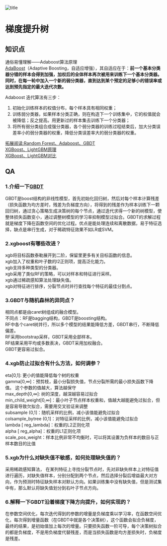 ![title](https://raw.githubusercontent.com/azusakou/figures_study_ML/main/Users/2021/04/22/GBDT-1619060858174.tif)
# 梯度提升树
[]()

## 知识点
通俗易懂理解——Adaboost算法原理  
[AdaBoost](https://zhuanlan.zhihu.com/p/41536315)（Adaptive Boosting，自适应增强），其自适应在于：**前一个基本分类器分错的样本会得到加强，加权后的全体样本再次被用来训练下一个基本分类器。同时，在每一轮中加入一个新的弱分类器，直到达到某个预定的足够小的错误率或达到预先指定的最大迭代次数。**  

Adaboost 迭代算法有三步：  
1. 初始化训练样本的权值分布，每个样本具有相同权重；  
2. 训练弱分类器，如果样本分类正确，则在构造下一个训练集中，它的权值就会被降低；反之提高。用更新过的样本集去训练下一个分类器；  
3. 将所有弱分类组合成强分类器，各个弱分类器的训练过程结束后，加大分类误差率小的弱分类器的权重，降低分类误差率大的弱分类器的权重。  

[拓展阅读:Random Forest、Adaboost、GBDT](https://zhuanlan.zhihu.com/p/86263786)  
[XGBoost、LightGBM原理](https://zhuanlan.zhihu.com/p/87885678)  
[XGBoost、LightGBM对比](https://zhuanlan.zhihu.com/p/35645973)  

## QA
### 1.介绍一下[GBDT](https://zhuanlan.zhihu.com/p/29765582)
GBDT是boost结构的非线性模型，首先初始化回归树，然后对每个样本计算残差（损失函数为均方差时，残差为负梯度方向），将得到的残差作为样本训练下一颗回归树，通过贪心策略生成决策树的每个节点，通过迭代求得一个新的树模型，使整体损失函数变小，通过调整树模型的学习率抑制模型过拟合。GBDT的求解过程就是梯度下降在函数空间的优化过程。优点是能处理连续和离散数据，易于特征选择，缺点是串行生成，对于稀疏特征效果不如LR或SVM。

### 2.xgboost有哪些改进？ 
xgb将目标函数泰勒展开到二阶，保留里更多有关目标函数的信息。  
xgb加入了权重和叶子数的l2正则项，提高泛化能力。  
xgb支持多种类型的分类器。  
xgb采用了类似RF的策略，可以对样本和特征进行采样。  
xgb通过稀疏感知算法处理缺失值。  
xgb对特征进行排序，分裂节点时并行查找每个特征的最佳分割点。  

### 3.GBDT与随机森林的异同点？ 
相同点都是由caret树组成的融合模型。  
不同点：RF是bagging结构，GBDT是boosting结构。  
RF中各个caret树并行，所以多个模型的结果能降低方差，GBDT串行，不断降低偏差。  
RF采用bootstrap采样，GBDT采用全部样本。  
RF结果采用平均或多数表决，GBDT采用加权融合。  
GBDT更容易过拟合。  

### 4.xgb防止过拟合有什么方法，如何调参？ 
eta[0,1]: 更小的值能降低每个树的权重  
gamma[0,∞]：预剪枝，最小分裂损失值，节点分裂所需的最小损失函数下降值。 这个参数的值越大，算法越保守  
max_depth[0,∞]: 树的深度，越深越容易过拟合  
min_child_weight[0,∞]：最小叶子节点样本权重和，值越大越能避免过拟合，但是容易导致欠拟合，需要用交叉验证来调整  
subsample (0,1]：随机采样的比例，减小该值能避免过拟合  
colsample_bytree (0,1]：对特征采样的比例，减小该值能避免过拟合  
lambda [ reg_lambda]：权重的L2正则化项  
alpha [ reg_alpha]：权重的L1正则化项  
scale_pos_weight：样本比例非常不均衡时，可以将其设置为负样本的数目与正样本数目的比值  

### 5.xgb为什么对缺失值不敏感，如何处理缺失值的？ 
采用稀疏感知算法， 在某列特征上寻找分裂节点时，先对非缺失样本上对特征值进行遍历，对缺失值样本，分别分配到两个节点，然后选择分裂后增益最大对方向，作为预测时特征缺失样本对默认方向。如果训练集中没有缺失值，但是测试集中有，那么默认将缺失值划分到右叶子节点方向。

### 6.解释一下GBDT沿着梯度下降方向提升，如何实现的？
在参数空间优化，每次迭代得到的参数的增量是负梯度乘以学习率，在函数空间优化，每次得到增量函数（在GBDT中就是各个决策树），这个函数会拟合负梯度，最终的结果，是初始值加上每次的增量。只要损失函数一阶可导，每个决策树拟合的都是负梯度，不是用负梯度代替残差，而是当损失函数是均方差损失时，负梯度是残差。

